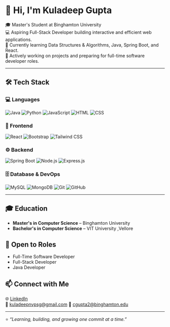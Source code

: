 # 👋 Hi, I'm Kuladeep Gupta  

🎓 Master's Student at Binghamton University  
💻 Aspiring Full-Stack Developer building interactive and efficient web applications.  
🌱 Currently learning Data Structures & Algorithms, Java, Spring Boot, and React.  
🚀 Actively working on projects and preparing for full-time software developer roles.

---

## 🛠️ Tech Stack  

### 💻 Languages
![Java](https://img.shields.io/badge/Java-ED8B00?style=for-the-badge&logo=java&logoColor=white)
![Python](https://img.shields.io/badge/Python-3776AB?style=for-the-badge&logo=python&logoColor=white)
![JavaScript](https://img.shields.io/badge/JavaScript-F7DF1E?style=for-the-badge&logo=javascript&logoColor=black)
![HTML](https://img.shields.io/badge/HTML5-E34F26?style=for-the-badge&logo=html5&logoColor=white)
![CSS](https://img.shields.io/badge/CSS3-1572B6?style=for-the-badge&logo=css3&logoColor=white)

### 🧩 Frontend
![React](https://img.shields.io/badge/React-61DAFB?style=for-the-badge&logo=react&logoColor=black)
![Bootstrap](https://img.shields.io/badge/Bootstrap-7952B3?style=for-the-badge&logo=bootstrap&logoColor=white)
![Tailwind CSS](https://img.shields.io/badge/Tailwind_CSS-06B6D4?style=for-the-badge&logo=tailwind-css&logoColor=white)

### ⚙️ Backend
![Spring Boot](https://img.shields.io/badge/Spring_Boot-6DB33F?style=for-the-badge&logo=spring&logoColor=white)
![Node.js](https://img.shields.io/badge/Node.js-339933?style=for-the-badge&logo=node.js&logoColor=white)
![Express.js](https://img.shields.io/badge/Express.js-000000?style=for-the-badge&logo=express&logoColor=white)

### 🗄️ Database & DevOps
![MySQL](https://img.shields.io/badge/MySQL-4479A1?style=for-the-badge&logo=mysql&logoColor=white)
![MongoDB](https://img.shields.io/badge/MongoDB-47A248?style=for-the-badge&logo=mongodb&logoColor=white)
![Git](https://img.shields.io/badge/Git-F05032?style=for-the-badge&logo=git&logoColor=white)
![GitHub](https://img.shields.io/badge/GitHub-181717?style=for-the-badge&logo=github&logoColor=white)

---
## 🎓 Education
- **Master's in Computer Science** – Binghamton University  
- **Bachelor's in Computer Science** – VIT University ,Vellore



## 🚀 Open to Roles
- Full-Time Software Developer  
- Full-Stack Developer  
- Java Developer 



## 📫 Connect with Me  
🌐 [LinkedIn](https://www.linkedin.com/in/kuladeep-n-v-p-s-gupta/)  
📧 kuladeepnvpsg@gmail.com
📧 cgupta2@binghamton.edu

---

⭐ *“Learning, building, and growing one commit at a time.”*
